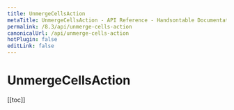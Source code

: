 ```yaml
---
title: UnmergeCellsAction
metaTitle: UnmergeCellsAction - API Reference - Handsontable Documentation
permalink: /8.3/api/unmerge-cells-action
canonicalUrl: /api/unmerge-cells-action
hotPlugin: false
editLink: false
---
```


# UnmergeCellsAction

[[toc]]

